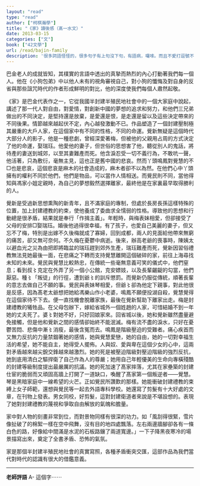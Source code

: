 ```yaml
---
layout: "read"
type: "read"
author: ["柯棋瀚學"]
title: "《家》讀後感（髙一水文）"
date: 2013-03-15
categories: ["文"]
book: ["42文學"]
url: /read/bajin-family
description: '很多詞語怪怪的，很多句子有上句沒下句，有語病，囉嗦。而且不愛打逗號不分段。像是寒假作業。'
---
```


巴金老人的成就皆知，其樸實的言語中透出的真摯而熱烈的內心打動著我們每一個人。他在《小狗包弟》中以他人未有的視角審視自己，對小狗的懺悔及對自身的反省與那些詛咒時代的作者形成鮮明的對比，他的深度使我們每個人肅然起敬。

《家》是巴金代表作之一，它從我國半封建半殖民地社會中的一個大家庭中說起，講述了那一代人對自由，對愛情，對創新中國的夢想的追求和努力，和他們三兄弟做出的不同決定，是堅持還是放棄，是愛還是恨，是走還是留以及這些決定帶來的不同後果。情節越來越起伏不定，內心越發激動不已。作品塑造了一個封建壓制極其嚴重的大戶人家，在這個家中有不同的性格，不同的命運。覺新無疑是這個時代大部分人的影子，他是一種悲劇，曾經深愛著梅，但被他的父親用占周的方式決定了他的命運，娶瑞珏。他愛他的妻子，但世俗的思想害了他，聽從別人的鬼話，將待產的妻送到城郊，以至其妻難產而死。他含淚忍受一切不義行為，不敢吭一聲，他活著，只為敷衍，毫無主見，這也正是舊中國的悲哀。然而丫頭鳴鳳對覺慧的不□也是悲哀，這個悲哀是麻木的社會造成的，麻木者卻不以為然。在他們心中丫頭擁有的權利不同於他們，他們是物品，可以當作人情相送。而覺民則不同，當他得知與馮家小姐定親時，為自己的夢想毅然選擇離家，最終他是在家裏最早取得勝利的人。

覺新是受過新思想熏陶的新青年，且不滿家庭的專制，但處於長房長孫這樣特殊的位置，加上封建禮教的約束，使他養成了委曲求全懦弱的性格。導致他的思想和行動總是很矛盾，結果就是奉行「作揖主義」。年輕時，與梅表妹相愛，但卻接受了父母的安排□娶瑞珏。婚後他過得很幸福，有了孩子，也愛自己美麗的妻子，但又忘不了梅，特別是出嫁不久後梅就成了寡婦，回到成都，兩人的見面給他帶來無窮的痛苦，卻又無可奈何。不久梅在憂鬱中病逝。後來，辦高老爺的喪事時，陳姨太以避血光之災為由把即將臨盆的瑞珏趕到郊外生產，瑞珏難產而死，覺新因習俗禮教無法見她最後一面，在悲痛之下轉而支持覺慧離開這個破碎的家，前往上海尋找未知的未來。覺民與覺慧比較熱忠，在傳統一些毫無意義可笑的儀式中，他們窒息；看到叔〻克定在外弄了另一個小公館，克安嫖妓，以及長輩齷齪的勾當，他們厭惡。種〻「叛徒」的行徑，遭到爺〻的訓斥懲罰。而覺新仍服從傳統，順著長輩的意志去做自己不願的事。覺民與表妹琴相愛，但爺〻卻為他定下親事，對此他很是反感，因為髙老太爺想把她給馮樂山作小老婆，鳴鳳不願便投湖自殺，覺慧覺得在這個家待不下去。便一直找機會脫離家族，最後在覺新幫助下離家出走。梅是封建禮教的犧牲品。在父母包辦下，嫁給省城外一個姓趙的人家，可惜結婚不到一年她的丈夫死了。婆〻對她不好，只好回娘家來。回省城以後，她和覺新雖然盡量避免接觸，但是他和覺新之間的感情卻始終不能泯滅。梅有流不盡的淚水，只好在憂鬱苦悶、悲傷中漸〻消瘦，最後含冤而去。鳴鳳是階級壓迫的受難者。痛心疾首而又無力反抗的力量禁錮著她的感情，她與覺慧愛戀，她的自由，她的一切對幸福生活的希望，她不能自主，她得受人擺佈。人與奴、愛與卑在這個少女的心中，這兩對矛盾越來越尖銳交鋒越來越激烈。她的死是被壓迫階級對壓迫階級的強烈反抗，她到底用清白之驅捍衛了自己作為人的尊嚴；她用自己年輕優美的生命向專橫殘酷的封建等級制度提出最嚴厲的抗議。她的死加速了髙家摔落，尤其在家壘築的封建仕宦的脆弱而又頑固高牆上打開了一道缺口，喚醒了髙家第一個叛逆者——覺慧。琴是黑暗家庭中一線希望的火芒。正如覺民所讚歎的那樣。她能衝破封建禮教的束縛上女子師範，還想與覺民等一起去外語專科學校。她還寫了剪髮有十大好處的文章，在刊物上發表。男女同校，好剪髮，這對封建衛道者來說是不堪設想的。表現了她對封建禮教的蔑視和爭取自由解放的氣魄和膽量。

家中對人物的刻畫非常到位，而對景物同樣有很深的功力。如「風刮得很緊，雪片像扯破了的棉絮一樣在空中飛舞，沒有目的地四處飄落。左右兩邊牆腳卻各有一條白色的路，好像給中間滿是水泥的石板路鑲了兩道寬邊。」一下子降黑夜寒冷的場景描寫出來，奠定了全書矛盾、恐怖的氣氛。

家是那個半封建半殖民地社會的真實寫照，各種矛盾衝突交匯，這部作品為我們當代對時代的認識有很大的借鑑意義。

---

**老師評語** A- 這個字⋯⋯